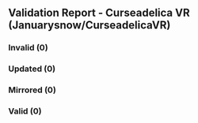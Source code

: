 ## Validation Report - Curseadelica VR (Januarysnow/CurseadelicaVR)


### Invalid (0)
### Updated (0)
### Mirrored (0)
### Valid (0)
